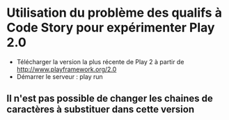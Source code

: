 # Utilisation du problème des qualifs à Code Story pour expérimenter Play 2.0

* Télécharger la version la plus récente de Play 2 à partir de http://www.playframework.org/2.0
* Démarrer le serveur : play run

## Il n'est pas possible de changer les chaines de caractères à substituer dans cette version